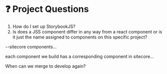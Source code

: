 # ❓ Project Questions

1. How do I set up StorybookJS?
2. Is does a JSS component differ in any way from a react component or is it just the name assigned to components on this specific project?

\--sitecore components...

each component we build has a corresponding component in sitecore...







When can we merge to develop again?&#x20;
